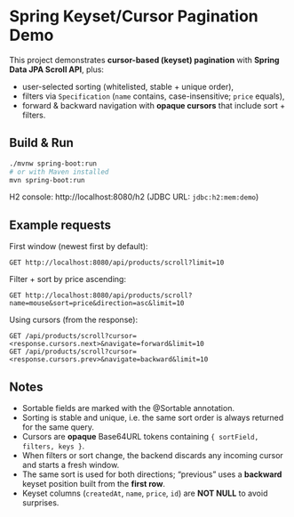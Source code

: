 # Spring Keyset/Cursor Pagination Demo

This project demonstrates **cursor-based (keyset) pagination** with **Spring Data JPA Scroll API**, plus:
- user-selected sorting (whitelisted, stable + unique order),
- filters via `Specification` (`name` contains, case-insensitive; `price` equals),
- forward & backward navigation with **opaque cursors** that include sort + filters.

## Build & Run

```bash
./mvnw spring-boot:run
# or with Maven installed
mvn spring-boot:run
```

H2 console: http://localhost:8080/h2  (JDBC URL: `jdbc:h2:mem:demo`)

## Example requests

First window (newest first by default):

```
GET http://localhost:8080/api/products/scroll?limit=10
```

Filter + sort by price ascending:

```
GET http://localhost:8080/api/products/scroll?name=mouse&sort=price&direction=asc&limit=10
```

Using cursors (from the response):

```
GET /api/products/scroll?cursor=<response.cursors.next>&navigate=forward&limit=10
GET /api/products/scroll?cursor=<response.cursors.prev>&navigate=backward&limit=10
```

## Notes

- Sortable fields are marked with the @Sortable annotation.
- Sorting is stable and unique, i.e. the same sort order is always returned for the same query.
- Cursors are **opaque** Base64URL tokens containing `{ sortField, filters, keys }`.
- When filters or sort change, the backend discards any incoming cursor and starts a fresh window.
- The same sort is used for both directions; “previous” uses a **backward** keyset position built from the **first row**.
- Keyset columns (`createdAt`, `name`, `price`, `id`) are **NOT NULL** to avoid surprises.
